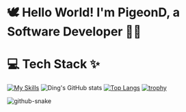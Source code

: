 # 🕊️ Hello World! I'm PigeonD, a Software Developer 👋🏼

# 💻 Tech Stack ✨
[![My Skills](https://skillicons.dev/icons?i=py,java,kotlin,swift,flutter,c,cs,cpp,html,css,js,dotnet,pytorch,gradle,aws,azure,mongodb,bitbucket,sqlite,mysql,docker,firebase,gcp,git,github,stackoverflow,idea,linux,ps,pr,ae,unity,blender,figma,anaconda,visualstudio,vscode,androidstudio,matlab,apple,windows,gmail,twitter,discord,linkedin&perline=15)](https://skillicons.dev)
![Ding's GitHub stats](https://github-readme-stats.vercel.app/api?username=Ding808&show_icons=true&theme=ambient_gradient&card_width=400&line_height=40&cache_seconds=1800)
[![Top Langs](https://github-readme-stats.vercel.app/api/top-langs/?username=Ding808&theme=ambient_gradient&card_width=400&cache_seconds=1800)](https://github.com/anuraghazra/github-readme-stats)
[![trophy](https://github-profile-trophy.vercel.app/?username=Ding808&theme=onedark)](https://github.com/ryo-ma/github-profile-trophy)

<picture>
  <source media="(prefers-color-scheme: dark)" srcset="https://raw.githubusercontent.com/Ding808/PigeonD/output/github-snake-dark.svg" />
  <source media="(prefers-color-scheme: light)" srcset="https://raw.githubusercontent.com/Ding808/PigeonD/output/github-snake.svg" />
  <img alt="github-snake" src="https://raw.githubusercontent.com/Ding808/PigeonD/output/github-snake.svg" />
</picture> 
